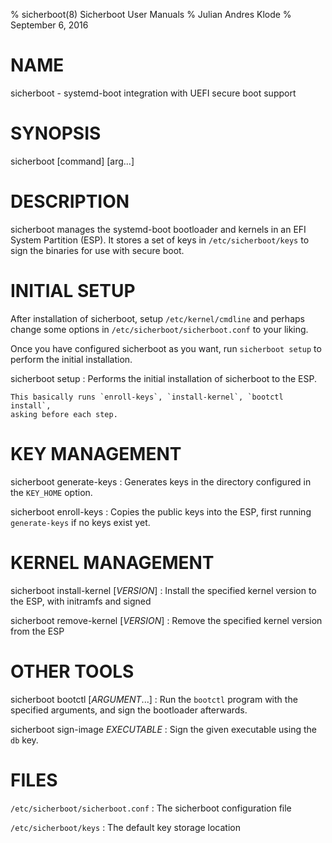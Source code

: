 % sicherboot(8) Sicherboot User Manuals
% Julian Andres Klode
% September 6, 2016

# NAME

sicherboot - systemd-boot integration with UEFI secure boot support

# SYNOPSIS

sicherboot [command] [arg...]

# DESCRIPTION

sicherboot manages the systemd-boot bootloader and kernels in an EFI
System Partition (ESP). It stores a set of keys in `/etc/sicherboot/keys`
to sign the binaries for use with secure boot.

# INITIAL SETUP

After installation of sicherboot, setup `/etc/kernel/cmdline` and perhaps
change some options in `/etc/sicherboot/sicherboot.conf` to your liking.

Once you have configured sicherboot as you want, run `sicherboot setup`
to perform the initial installation.

sicherboot setup
:   Performs the initial installation of sicherboot to the ESP.

    This basically runs `enroll-keys`, `install-kernel`, `bootctl install`,
    asking before each step.

# KEY MANAGEMENT

sicherboot generate-keys
:   Generates keys in the directory configured in the `KEY_HOME` option.

sicherboot enroll-keys
:   Copies the public keys into the ESP, first running `generate-keys` if no
    keys exist yet.

# KERNEL MANAGEMENT

sicherboot install-kernel [*VERSION*]
:   Install the specified kernel version to the ESP, with initramfs and signed

sicherboot remove-kernel [*VERSION*]
:   Remove the specified kernel version from the ESP

# OTHER TOOLS

sicherboot bootctl [*ARGUMENT*...]
: Run the `bootctl` program with the specified arguments, and sign the
  bootloader afterwards.

sicherboot sign-image *EXECUTABLE*
: Sign the given executable using the `db` key.

# FILES

`/etc/sicherboot/sicherboot.conf`
: The sicherboot configuration file

`/etc/sicherboot/keys`
: The default key storage location
